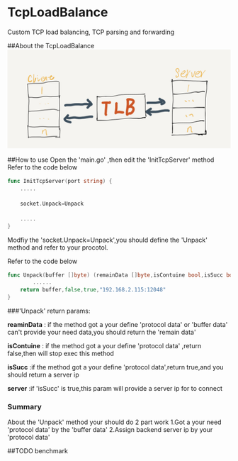 # TcpLoadBalance
Custom TCP load balancing, TCP parsing and forwarding

##About the TcpLoadBalance
![](doc/1.jpg)

##How to use
Open the 'main.go' ,then edit the 'InitTcpServer' method
Refer to the code below
```go
func InitTcpServer(port string) {
	.....

	socket.Unpack=Unpack

	.....
}
```
Modfiy the 'socket.Unpack=Unpack',you should define the 'Unpack' method
and refer to your procotol.

Refer to the code below
```go
func Unpack(buffer []byte) (remainData []byte,isContuine bool,isSucc bool,server string) {
        ......
	return buffer,false,true,"192.168.2.115:12048"
}
```
###'Unpack' return params:

**reaminData**  : if the method got a your define 'protocol data' or 'buffer data' can't provide your need data,you should return the 'remain data'

**isContuine**  : if the method got a your define 'protocol data' ,return false,then will stop exec this method  

**isSucc**      :if the method got a your define 'protocol data',return true,and you should return a server ip 

**server**      :if 'isSucc' is true,this param will provide a server ip for to connect

### Summary
About the 'Unpack' method your should do 2 part work
1.Got a your need 'protocol data' by the 'buffer data'
2.Assign backend server ip by your 'protocol data'

##TODO
benchmark



